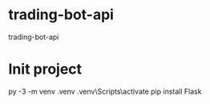 # trading-bot-api
trading-bot-api

# Init project
py -3 -m venv .venv
.venv\Scripts\activate
pip install Flask